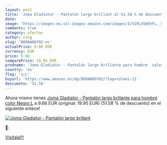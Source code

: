 ```yaml
---
layout: post
title: 'Joma Gladiator - Pantalón largo brillant al 51.58 % de descuento'
date: 
image: 'https://images-eu.ssl-images-amazon.com/images/I/41RLVSW5hFL._SL200_.jpg'
comments: true
category: ofertas
author: ring
slug: 'B00AW66Y02-es'
actualPrice: 9.66 EUR
currency: EUR
price: 9.66
comparePrice: 19.95 EUR
prodname: 'Joma Gladiator - Pantalón largo brillante para hombre  color Negro  L'
country: 'es'
flag: '🇪🇸'
buyurl: 'https://www.amazon.es/dp/B00AW66Y02/?tag=tolees-21'
descuento: '51.58'
---
```


Ahora mismo tienes [Joma Gladiator - Pantalón largo brillante para hombre  color Negro  L](https://www.amazon.es/dp/B00AW66Y02/?tag=tolees-21) a 9.66 EUR (original: 19.95 EUR) (51.58 %  de descuento) en el siguiente enlace!

[![Joma Gladiator - Pantalón largo brillant](https://images-eu.ssl-images-amazon.com/images/I/41RLVSW5hFL._SL200_.jpg)](https://www.amazon.es/dp/B00AW66Y02/?tag=tolees-21)

🔎:


[Visítala!!!](https://www.amazon.es/dp/B00AW66Y02/?tag=tolees-21)
